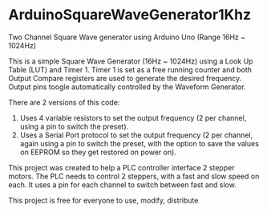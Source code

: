 # ArduinoSquareWaveGenerator1Khz
Two Channel Square Wave generator using Arduino Uno (Range 16Hz ~ 1024Hz)

This is a simple Square Wave Generator (16Hz ~ 1024Hz) using a Look Up Table (LUT) and Timer 1.
Timer 1 is set as a free running counter and both Output Compare registers are used to generate the desired frequency.
Output pins toogle automatically controlled by the Waveform Generator.

There are 2 versions of this code:
1) Uses 4 variable resistors to set the output frequency (2 per channel, using a pin to switch the preset).
2) Uses a Serial Port protocol to set the output frequency (2 per channel, again using a pin to switch the preset, with the option to save the values on EEPROM so they get restored on power on).

This project was created to help a PLC controller interface 2 stepper motors. The PLC needs to control 2 steppers, with a fast and slow speed on each. It uses a pin for each channel to switch between fast and slow.

This project is free for everyone to use, modify, distribute
